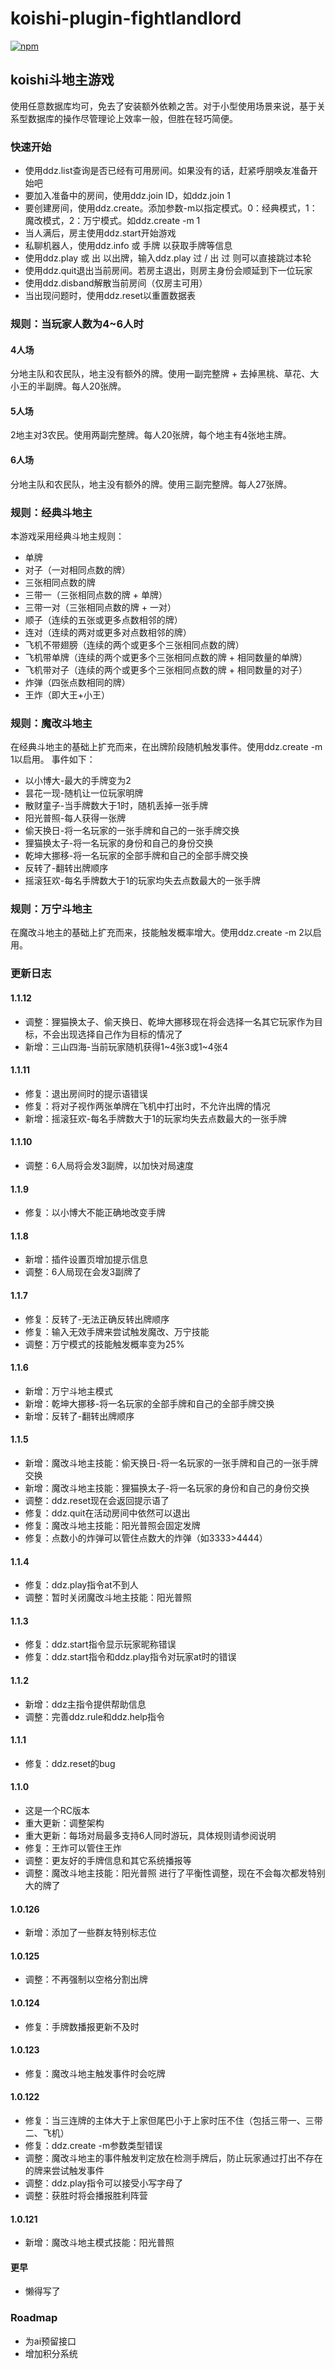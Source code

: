 # koishi-plugin-fightlandlord

[![npm](https://img.shields.io/npm/v/koishi-plugin-fight-landlord?style=flat-square)](https://www.npmjs.com/package/koishi-plugin-fightlandlord)

## koishi斗地主游戏

使用任意数据库均可，免去了安装额外依赖之苦。对于小型使用场景来说，基于关系型数据库的操作尽管理论上效率一般，但胜在轻巧简便。

### 快速开始

* 使用ddz.list查询是否已经有可用房间。如果没有的话，赶紧呼朋唤友准备开始吧
* 要加入准备中的房间，使用ddz.join ID，如ddz.join 1
* 要创建房间，使用ddz.create。添加参数-m以指定模式。0：经典模式，1：魔改模式，2：万宁模式。如ddz.create -m 1
* 当人满后，房主使用ddz.start开始游戏
* 私聊机器人，使用ddz.info 或 手牌 以获取手牌等信息
* 使用ddz.play 或 出 以出牌，输入ddz.play 过 / 出 过 则可以直接跳过本轮
* 使用ddz.quit退出当前房间。若房主退出，则房主身份会顺延到下一位玩家
* 使用ddz.disband解散当前房间（仅房主可用）
* 当出现问题时，使用ddz.reset以重置数据表

### 规则：当玩家人数为4~6人时

#### 4人场

分地主队和农民队，地主没有额外的牌。使用一副完整牌 + 去掉黑桃、草花、大小王的半副牌。每人20张牌。

#### 5人场

2地主对3农民。使用两副完整牌。每人20张牌，每个地主有4张地主牌。

#### 6人场

分地主队和农民队，地主没有额外的牌。使用三副完整牌。每人27张牌。

### 规则：经典斗地主

本游戏采用经典斗地主规则：

* 单牌
* 对子（一对相同点数的牌）
* 三张相同点数的牌
* 三带一（三张相同点数的牌 + 单牌）
* 三带一对（三张相同点数的牌 + 一对）
* 顺子（连续的五张或更多点数相邻的牌）
* 连对（连续的两对或更多对点数相邻的牌）
* 飞机不带翅膀（连续的两个或更多个三张相同点数的牌）
* 飞机带单牌（连续的两个或更多个三张相同点数的牌 + 相同数量的单牌）
* 飞机带对子（连续的两个或更多个三张相同点数的牌 + 相同数量的对子）
* 炸弹（四张点数相同的牌）
* 王炸（即大王+小王）

### 规则：魔改斗地主

在经典斗地主的基础上扩充而来，在出牌阶段随机触发事件。使用ddz.create -m 1以启用。 事件如下：

* 以小博大-最大的手牌变为2
* 昙花一现-随机让一位玩家明牌
* 散财童子-当手牌数大于1时，随机丢掉一张手牌
* 阳光普照-每人获得一张牌
* 偷天换日-将一名玩家的一张手牌和自己的一张手牌交换
* 狸猫换太子-将一名玩家的身份和自己的身份交换
* 乾坤大挪移-将一名玩家的全部手牌和自己的全部手牌交换
* 反转了-翻转出牌顺序
* 摇滚狂欢-每名手牌数大于1的玩家均失去点数最大的一张手牌

### 规则：万宁斗地主

在魔改斗地主的基础上扩充而来，技能触发概率增大。使用ddz.create -m 2以启用。

### 更新日志

#### 1.1.12

* 调整：狸猫换太子、偷天换日、乾坤大挪移现在将会选择一名其它玩家作为目标，不会出现选择自己作为目标的情况了
* 新增：三山四海-当前玩家随机获得1~4张3或1~4张4

#### 1.1.11

* 修复：退出房间时的提示语错误
* 修复：将对子视作两张单牌在飞机中打出时，不允许出牌的情况
* 新增：摇滚狂欢-每名手牌数大于1的玩家均失去点数最大的一张手牌

#### 1.1.10

* 调整：6人局将会发3副牌，以加快对局速度

#### 1.1.9

* 修复：以小博大不能正确地改变手牌

#### 1.1.8

* 新增：插件设置页增加提示信息
* 调整：6人局现在会发3副牌了

#### 1.1.7

* 修复：反转了-无法正确反转出牌顺序
* 修复：输入无效手牌来尝试触发魔改、万宁技能
* 调整：万宁模式的技能触发概率变为25%

#### 1.1.6

* 新增：万宁斗地主模式
* 新增：乾坤大挪移-将一名玩家的全部手牌和自己的全部手牌交换
* 新增：反转了-翻转出牌顺序

#### 1.1.5

* 新增：魔改斗地主技能：偷天换日-将一名玩家的一张手牌和自己的一张手牌交换
* 新增：魔改斗地主技能：狸猫换太子-将一名玩家的身份和自己的身份交换
* 调整：ddz.reset现在会返回提示语了
* 修复：ddz.quit在活动房间中依然可以退出
* 修复：魔改斗地主技能：阳光普照会固定发牌
* 修复：点数小的炸弹可以管住点数大的炸弹（如3333>4444）

#### 1.1.4

* 修复：ddz.play指令at不到人
* 调整：暂时关闭魔改斗地主技能：阳光普照

#### 1.1.3

* 修复：ddz.start指令显示玩家昵称错误
* 修复：ddz.start指令和ddz.play指令对玩家at时的错误

#### 1.1.2

* 新增：ddz主指令提供帮助信息
* 调整：完善ddz.rule和ddz.help指令

#### 1.1.1

* 修复：ddz.reset的bug

#### 1.1.0

* 这是一个RC版本
* 重大更新：调整架构
* 重大更新：每场对局最多支持6人同时游玩，具体规则请参阅说明
* 修复：王炸可以管住王炸
* 调整：更友好的手牌信息和其它系统播报等
* 调整：魔改斗地主技能：阳光普照 进行了平衡性调整，现在不会每次都发特别大的牌了

#### 1.0.126

* 新增：添加了一些群友特别标志位

#### 1.0.125

* 调整：不再强制以空格分割出牌

#### 1.0.124

* 修复：手牌数播报更新不及时

#### 1.0.123

* 修复：魔改斗地主触发事件时会吃牌

#### 1.0.122

* 修复：当三连牌的主体大于上家但尾巴小于上家时压不住（包括三带一、三带二、飞机）
* 修复：ddz.create -m参数类型错误
* 调整：魔改斗地主的事件触发判定放在检测手牌后，防止玩家通过打出不存在的牌来尝试触发事件
* 调整：ddz.play指令可以接受小写字母了
* 调整：获胜时将会播报胜利阵营

#### 1.0.121

* 新增：魔改斗地主模式技能：阳光普照

#### 更早

* 懒得写了

### Roadmap

* 为ai预留接口
* 增加积分系统
